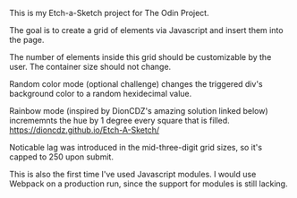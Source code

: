 This is my Etch-a-Sketch project for The Odin Project.

The goal is to create a grid of elements via Javascript and insert them into the page.

The number of elements inside this grid should be customizable by the user. The container size should not change.

Random color mode (optional challenge) changes the triggered div's background color to a random hexidecimal value.

Rainbow mode (inspired by DionCDZ's amazing solution linked below) incrememnts the hue by 1 degree every square that is filled.
https://dioncdz.github.io/Etch-A-Sketch/

Noticable lag was introduced in the mid-three-digit grid sizes, so it's capped to 250 upon submit.

This is also the first time I've used Javascript modules. I would use Webpack on a production run, since the support for modules is still lacking.